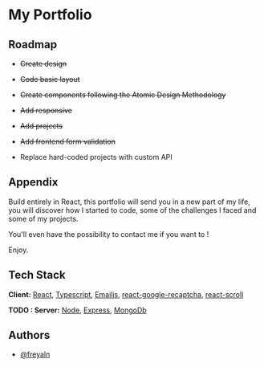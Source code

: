 
# My Portfolio




## Roadmap

- ~~Create design~~

- ~~Code basic layout~~

- ~~Create components following the Atomic Design Methodology~~

- ~~Add responsive~~

- ~~Add projects~~

- ~~Add frontend form validation~~

- Replace hard-coded projects with custom API


## Appendix

Build entirely in React, this portfolio will send you in a new part of my life, you will discover how I started to code, some of the challenges I faced and some of my projects.

You'll even have the possibility to contact me if you want to ! 

Enjoy.


## Tech Stack

**Client:** [React](https://reactjs.org/), [Typescript](https://www.typescriptlang.org/), [Emailjs](https://www.emailjs.com/), [react-google-recaptcha](https://www.google.com/recaptcha/about/), [react-scroll](https://www.npmjs.com/package/react-scroll)

**TODO : Server:** [Node](https://nodejs.org/en/), [Express](https://expressjs.com/fr/), [MongoDb](https://www.mongodb.com/)


## Authors

- [@freyaln](https://www.github.com/freyaln)

